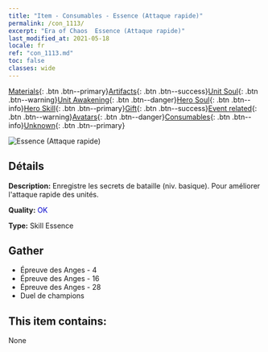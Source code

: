 ```yaml
---
title: "Item - Consumables - Essence (Attaque rapide)"
permalink: /con_1113/
excerpt: "Era of Chaos  Essence (Attaque rapide)"
last_modified_at: 2021-05-18
locale: fr
ref: "con_1113.md"
toc: false
classes: wide
---
```

 [Materials](/ItemsFR/){: .btn .btn--primary}[Artifacts](/ItemsFR/Artifacts/){: .btn .btn--success}[Unit Soul](/ItemsFR/UnitSoul/){: .btn .btn--warning}[Unit Awakening](/ItemsFR/UnitAwakening/){: .btn .btn--danger}[Hero Soul](/ItemsFR/HeroSoul/){: .btn .btn--info}[Hero Skill](/ItemsFR/HeroSkill/){: .btn .btn--primary}[Gift](/ItemsFR/Gift/){: .btn .btn--success}[Event related](/ItemsFR/Events/){: .btn .btn--warning}[Avatars](/ItemsFR/Avatars/){: .btn .btn--danger}[Consumables](/ItemsFR/Consumables/){: .btn .btn--info}[Unknown](/ItemsFR/Unknown/){: .btn .btn--primary}

 ![Essence (Attaque rapide)](/images/t/i_7004.png)

## Détails
 **Description:** Enregistre les secrets de bataille (niv. basique). Pour améliorer l'attaque rapide des unités.

 **Quality:** <span style="color: #0000CD">OK</span>

 **Type:** Skill Essence

## Gather

*    Épreuve des Anges - 4 
*    Épreuve des Anges - 16 
*    Épreuve des Anges - 28 
*    Duel de champions 

## This item contains:

  None

